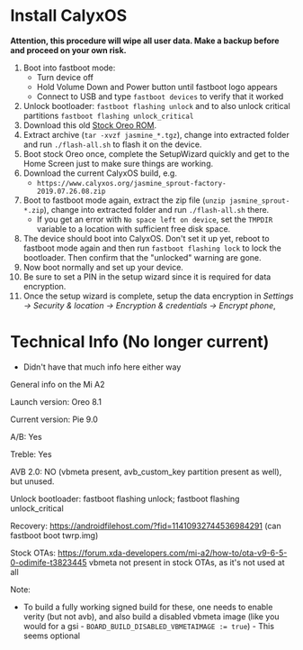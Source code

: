 # Install CalyxOS

**Attention, this procedure will wipe all user data. Make a backup before and proceed on your own risk.**

1. Boot into fastboot mode:
    * Turn device off
    * Hold Volume Down and Power button until fastboot logo appears
    * Connect to USB and type `fastboot devices` to verify that it worked
1. Unlock bootloader: `fastboot flashing unlock` and to also unlock critical partitions `fastboot flashing unlock_critical`
1. Download this old [Stock Oreo ROM](https://bigota.d.miui.com/V9.6.17.0.ODIMIFE/jasmine_global_images_V9.6.17.0.ODIMIFE_20181108.0000.00_8.1_1c60295d1c.tgz). 
1. Extract archive (`tar -xvzf jasmine_*.tgz`), change into extracted folder and run `./flash-all.sh` to flash it on the device.
1. Boot stock Oreo once, complete the SetupWizard quickly and get to the Home Screen just to make sure things are working.
1. Download the current CalyxOS build, e.g.
    * `https://www.calyxos.org/jasmine_sprout-factory-2019.07.26.08.zip`
1. Boot to fastboot mode again, extract the zip file (`unzip jasmine_sprout-*.zip`), change into extracted folder and run `./flash-all.sh` there.
    * If you get an error with `No space left on device`, set the `TMPDIR` variable to a location with sufficient free disk space.
1. The device should boot into CalyxOS. Don't set it up yet, reboot to fastboot mode again and then run `fastboot flashing lock` to lock the bootloader. Then confirm that the "unlocked" warning are gone.
1. Now boot normally and set up your device.
1. Be sure to set a PIN in the setup wizard since it is required for data encryption.
1. Once the setup wizard is complete, setup the data encryption in _Settings -> Security & location -> Encryption & credentials -> Encrypt phone_, 

# Technical Info (No longer current)

* Didn't have that much info here either way

General info on the Mi A2

Launch version: Oreo 8.1

Current version: Pie 9.0

A/B: Yes

Treble: Yes

AVB 2.0: NO (vbmeta present, avb_custom_key partition present as well), but unused.

Unlock bootloader: fastboot flashing unlock; fastboot flashing unlock_critical

Recovery: https://androidfilehost.com/?fid=11410932744536984291 (can fastboot boot twrp.img)

Stock OTAs: https://forum.xda-developers.com/mi-a2/how-to/ota-v9-6-5-0-odimife-t3823445
vbmeta not present in stock OTAs, as it's not used at all

Note:
* To build a fully working signed build for these, one needs to enable verity (but not avb), and also build a disabled vbmeta image (like you would for a gsi - `BOARD_BUILD_DISABLED_VBMETAIMAGE := true`) - This seems optional